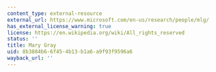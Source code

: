 ```yaml
---
content_type: external-resource
external_url: https://www.microsoft.com/en-us/research/people/mlg/
has_external_license_warning: true
license: https://en.wikipedia.org/wiki/All_rights_reserved
status: ''
title: Mary Gray
uid: 8b3884b6-6f45-4b13-b1a6-a9f93f9596a6
wayback_url: ''
---
```

